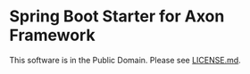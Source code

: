 # Spring Boot Starter for Axon Framework

This software is in the Public Domain.  Please see [LICENSE.md](LICENSE.md).
